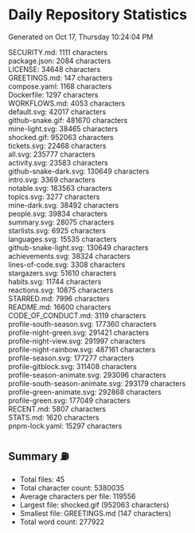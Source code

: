 # Daily Repository Statistics 
Generated on Oct 17, Thursday 10:24:04 PM  

SECURITY.md: 1111 characters  
package.json: 2084 characters  
LICENSE: 34648 characters  
GREETINGS.md: 147 characters  
compose.yaml: 1168 characters  
Dockerfile: 1297 characters  
WORKFLOWS.md: 4053 characters  
default.svg: 42017 characters  
github-snake.gif: 481670 characters  
mine-light.svg: 38465 characters  
shocked.gif: 952063 characters  
tickets.svg: 22468 characters  
all.svg: 235777 characters  
activity.svg: 23583 characters  
github-snake-dark.svg: 130649 characters  
intro.svg: 3369 characters  
notable.svg: 183563 characters  
topics.svg: 3277 characters  
mine-dark.svg: 38492 characters  
people.svg: 39834 characters  
summary.svg: 28075 characters  
starlists.svg: 6925 characters  
languages.svg: 15535 characters  
github-snake-light.svg: 130649 characters  
achievements.svg: 38324 characters  
lines-of-code.svg: 3308 characters  
stargazers.svg: 51610 characters  
habits.svg: 11744 characters  
reactions.svg: 10875 characters  
STARRED.md: 7996 characters  
README.md: 16600 characters  
CODE_OF_CONDUCT.md: 3119 characters  
profile-south-season.svg: 177360 characters  
profile-night-green.svg: 291421 characters  
profile-night-view.svg: 291997 characters  
profile-night-rainbow.svg: 487161 characters  
profile-season.svg: 177277 characters  
profile-gitblock.svg: 311408 characters  
profile-season-animate.svg: 293096 characters  
profile-south-season-animate.svg: 293179 characters  
profile-green-animate.svg: 292868 characters  
profile-green.svg: 177049 characters  
RECENT.md: 5807 characters  
STATS.md: 1620 characters  
pnpm-lock.yaml: 15297 characters  

## Summary ⛽  
- Total files: 45  
- Total character count: 5380035  
- Average characters per file: 119556  
- Largest file: shocked.gif (952063 characters)  
- Smallest file: GREETINGS.md (147 characters)  
- Total word count: 277922  
